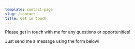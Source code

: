 ```yaml
---
template: contact-page
slug: /contact
title: Get in touch
---
```


Please get in touch with me for any questions or opportunities!

Just send me a message using the form below!
